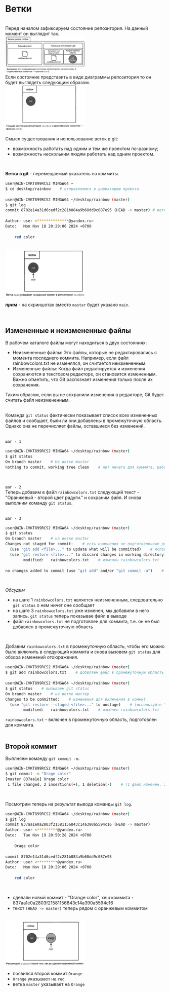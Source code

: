 # Ветки
<br>
Перед началом зафиксируем состояние репозитория. На данный момент он выглядит так.  
<br>  

<img src="resources/images/d_9.png" alt="Описание изображения" style="width: 50%;" />   
<br>
Если состояние представить в виде диаграммы репозитория то он будет выглядеть следующим образом.  
<br>  

<img src="resources/images/d_10.png" alt="Описание изображения" style="width: 50%;" />   
<br>

Смысл существования и использование веток в git:  
* возможность работать над одним и тем же проектом по-разному;  
* возможность нескольким людям работать над одним проектом.  
<br>  

**Ветка в git** - перемещаемый указатель на коммиты.  
```bash
user@WIN-CVKT899RCS2 MINGW64 ~
$ cd desktop/rainbow    # отправляемся в директорию проекта

user@WIN-CVKT899RCS2 MINGW64 ~/desktop/rainbow (master)
$ git log                
commit 8702e14a31d6cedf2c281b084a9b68dd9c087e95 (HEAD -> master) # ветка в круглых скобка это ветка, указывающая на этот коммит, в данном случа название ветки это 'master'

Author: user <**************@yandex.ru>
Date:   Mon Nov 18 20:29:06 2024 +0700

    red color
```
<br>  

<img src="resources/images/d_11.png" alt="Описание изображения" style="width: 50%;" />   

***прим*** - на скриншотах вместо ```master``` будет указано ```main```.  

<br>

## Измененные и неизмененные файлы 
В рабочем каталоге файлы могут находиться в двух состояниях:  
* Неизмененные файлы: Это файлы, которые не редактировались с момента последнего коммита. Например, если файл rainbowcolors.txt не изменялся, он считается неизмененным.  
* Измененные файлы: Когда файл редактируется и изменения сохраняются в текстовом редакторе, он становится измененным. Важно отметить, что Git распознает изменения только после их сохранения.

Таким образом, если вы не сохранили изменения в редакторе, Git будет считать файл неизмененным.  
<br>  

Команда ```git status``` фактически показывает список всех измененных файлов и сообщает, были ли они добавлены в промежуточную область. Однако она не перечисляет файлы, оставшиеся без изменений.   
<br>  

```шаг - 1```  
```bash
user@WIN-CVKT899RCS2 MINGW64 ~/desktop/rainbow (master)
$ git status
On branch master    # На ветке master
nothing to commit, working tree clean    # нет ничего для коммита, рабочее дерево пустое
```
<br>  

```шаг - 2```  
Теперь добавим в файл ```rainbowcolors.txt``` следующий текст - "Оранжевый - второй цвет радуги." и сохраним файл. И снова выполним команду ```git status```.  
<br>  

```шаг - 3```  
```bash
user@WIN-CVKT899RCS2 MINGW64 ~/desktop/rainbow (master)
$ git status     
On branch master    # на ветке master
Changes not staged for commit:    # есть изменения не подготовленные для коммита
  (use "git add <file>..." to update what will be committed)    # используйте "git add <file>..." для обновления содержимого коммита
  (use "git restore <file>..." to discard changes in working directory)    # используйте git restore <file>..." для отмены изменений в рабочем каталоге 
        modified:   rainbowcolors.txt    # изменен rainbowcolors.txt

no changes added to commit (use "git add" and/or "git commit -a")    # никаких изменений не добавлено в коммит (используйте "git add" и/или "git commit -a")
```
<br>  

*Обсудим*  
* на шаге 1 ```rainbowcolors.txt``` является неизмененным, следовательно ```git status``` о нем ничег оне сообщает
* на шаге 3 ```rainbowcolors.txt``` уже изменен, мы добавили в него запись. ```git status``` теперь показывае файл в выводе
* файл ```rainbowcolors.txt``` не подготовлен для коммита, т.е. он не был добавлен в промежуточную область
<br>

Добавим ```rainbowcolors.txt``` в промежуточную область, чтобы его можно было включить в следующий коммита и снова вызовем ```git status``` для обзора изменений отоюражения.  
```bash
user@WIN-CVKT899RCS2 MINGW64 ~/desktop/rainbow (master)
$ git add rainbowcolors.txt    # добвляем файл в промежуточную область

user@WIN-CVKT899RCS2 MINGW64 ~/desktop/rainbow (master)
$ git status    # вызываем git status
On branch master    # на ветке мастер
Changes to be committed:    # изменения для включения в коммит
  (use "git restore --staged <file>..." to unstage)    # (используйте "git restore --staged <.file> ..." для отмены)
        modified:   rainbowcolors.txt    # изменен rainbowcolors.txt
```
```rainbowcolors.txt``` - включен в промежуточную область, подготовлен для коммита.  
<br>  

## Второй коммит
Выплняем команду ```git commit -m```.  
```bash
user@WIN-CVKT899RCS2 MINGW64 ~/desktop/rainbow (master)
$ git commit -m "Orage color"
[master 837aa1e] Orage color
 1 file changed, 2 insertions(+), 1 deletion(-)    # (1 файл изменен, 2 вставки(+), 1 удаление(-))
```
<br>  

Посмотрим теперь на результат вывода команды ```git log```.  
```bash
user@WIN-CVKT899RCS2 MINGW64 ~/desktop/rainbow (master)
$ git log
commit 837aa1e0a2803f21581156843c14a390a5594c16 (HEAD -> master)
Author: user <*********@yandex.ru>
Date:   Tue Nov 19 20:50:28 2024 +0700

    Orage color

commit 8702e14a31d6cedf2c281b084a9b68dd9c087e95
Author: user <*********@yandex.ru>
Date:   Mon Nov 18 20:29:06 2024 +0700

    red color
```
<br>  

* сделали новый коммит - "Orange color", хеш коммита - 837aa1e0a2803f21581156843c14a390a5594c16
* текст ```(HEAD -> master)``` теперь рядом с оранжевым коммитом
<br>  

<img src="resources/images/d_12.png" alt="Описание изображения" style="width: 50%;" />   
  
* появился второй коммит ```Orange```      
* ```Orange``` указывает на ```red```   
* ветка ```master``` указывает на ```Orange```  
<br>


